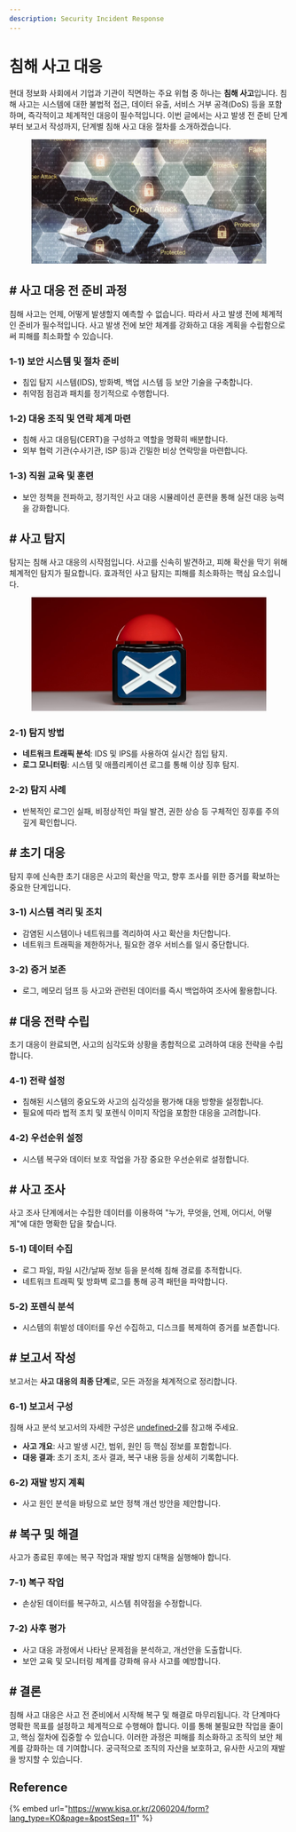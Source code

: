 ```yaml
---
description: Security Incident Response
---
```


# 침해 사고 대응

현대 정보화 사회에서 기업과 기관이 직면하는 주요 위협 중 하나는 **침해 사고**입니다. 침해 사고는 시스템에 대한 불법적 접근, 데이터 유출, 서비스 거부 공격(DoS) 등을 포함하며, 즉각적이고 체계적인 대응이 필수적입니다. 이번 글에서는 사고 발생 전 준비 단계부터 보고서 작성까지, 단계별 침해 사고 대응 절차를 소개하겠습니다.

<figure><img src="../.gitbook/assets/image (2).png" alt=""><figcaption></figcaption></figure>

## # 사고 대응 전 준비 과정

침해 사고는 언제, 어떻게 발생할지 예측할 수 없습니다. 따라서 사고 발생 전에 체계적인 준비가 필수적입니다. 사고 발생 전에 보안 체계를 강화하고 대응 계획을 수립함으로써 피해를 최소화할 수 있습니다.

### 1-1) 보안 시스템 및 절차 준비

* 침입 탐지 시스템(IDS), 방화벽, 백업 시스템 등 보안 기술을 구축합니다.
* 취약점 점검과 패치를 정기적으로 수행합니다.

### 1-2) 대응 조직 및 연락 체계 마련

* 침해 사고 대응팀(CERT)을 구성하고 역할을 명확히 배분합니다.
* 외부 협력 기관(수사기관, ISP 등)과 긴밀한 비상 연락망을 마련합니다.

### 1-3) 직원 교육 및 훈련

* 보안 정책을 전파하고, 정기적인 사고 대응 시뮬레이션 훈련을 통해 실전 대응 능력을 강화합니다.



## # 사고 탐지

탐지는 침해 사고 대응의 시작점입니다. 사고를 신속히 발견하고, 피해 확산을 막기 위해 체계적인 탐지가 필요합니다. 효과적인 사고 탐지는 피해를 최소화하는 핵심 요소입니다.&#x20;

<figure><img src="../.gitbook/assets/2149943720-2.jpg" alt=""><figcaption></figcaption></figure>

### 2-1) 탐지 방법

* **네트워크 트래픽 분석**: IDS 및 IPS를 사용하여 실시간 침입 탐지.
* **로그 모니터링**: 시스템 및 애플리케이션 로그를 통해 이상 징후 탐지.

### 2-2) 탐지 사례

* 반복적인 로그인 실패, 비정상적인 파일 발견, 권한 상승 등 구체적인 징후를 주의 깊게 확인합니다.



## # 초기 대응

탐지 후에 신속한 초기 대응은 사고의 확산을 막고, 향후 조사를 위한 증거를 확보하는 중요한 단계입니다.

### 3-1) 시스템 격리 및 조치

* 감염된 시스템이나 네트워크를 격리하여 사고 확산을 차단합니다.
* 네트워크 트래픽을 제한하거나, 필요한 경우 서비스를 일시 중단합니다.

### 3-2) 증거 보존

* 로그, 메모리 덤프 등 사고와 관련된 데이터를 즉시 백업하여 조사에 활용합니다.



## # 대응 전략 수립

초기 대응이 완료되면, 사고의 심각도와 상황을 종합적으로 고려하여 대응 전략을 수립합니다.

### 4-1) 전략 설정

* 침해된 시스템의 중요도와 사고의 심각성을 평가해 대응 방향을 설정합니다.
* 필요에 따라 법적 조치 및 포렌식 이미지 작업을 포함한 대응을 고려합니다.

### 4-2) 우선순위 설정

* 시스템 복구와 데이터 보호 작업을 가장 중요한 우선순위로 설정합니다.



## # 사고 조사

사고 조사 단계에서는 수집한 데이터를 이용하여 "누가, 무엇을, 언제, 어디서, 어떻게"에 대한 명확한 답을 찾습니다.

### 5-1) 데이터 수집

* 로그 파일, 파일 시간/날짜 정보 등을 분석해 침해 경로를 추적합니다.
* 네트워크 트래픽 및 방화벽 로그를 통해 공격 패턴을 파악합니다.

### 5-2) 포렌식 분석

* 시스템의 휘발성 데이터를 우선 수집하고, 디스크를 복제하여 증거를 보존합니다.



## # 보고서 작성

보고서는 **사고 대응의 최종 단계**로, 모든 과정을 체계적으로 정리합니다.

### 6-1) 보고서 구성

침해 사고 분석 보고서의 자세한 구성은 [undefined-2](undefined-2/ "mention")를 참고해 주세요.

* **사고 개요**: 사고 발생 시간, 범위, 원인 등 핵심 정보를 포함합니다.
* **대응 결과**: 초기 조치, 조사 결과, 복구 내용 등을 상세히 기록합니다.

### 6-2) 재발 방지 계획

* 사고 원인 분석을 바탕으로 보안 정책 개선 방안을 제안합니다.



## # 복구 및 해결

사고가 종료된 후에는 복구 작업과 재발 방지 대책을 실행해야 합니다.

### 7-1) 복구 작업

* 손상된 데이터를 복구하고, 시스템 취약점을 수정합니다.

### 7-2) 사후 평가

* 사고 대응 과정에서 나타난 문제점을 분석하고, 개선안을 도출합니다.
* 보안 교육 및 모니터링 체계를 강화해 유사 사고를 예방합니다.



## # 결론

침해 사고 대응은 사고 전 준비에서 시작해 복구 및 해결로 마무리됩니다. 각 단계마다 명확한 목표를 설정하고 체계적으로 수행해야 합니다. 이를 통해 불필요한 작업을 줄이고, 핵심 절차에 집중할 수 있습니다. 이러한 과정은 피해를 최소화하고 조직의 보안 체계를 강화하는 데 기여합니다. 궁극적으로 조직의 자산을 보호하고, 유사한 사고의 재발을 방지할 수 있습니다.

## Reference

{% embed url="https://www.kisa.or.kr/2060204/form?lang_type=KO&page=&postSeq=11" %}
